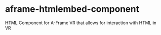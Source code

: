# aframe-htmlembed-component
HTML Component for A-Frame VR that allows for interaction with HTML in VR
